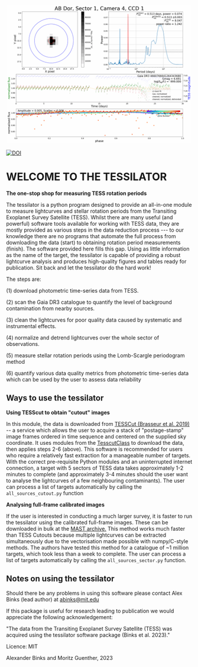 <p align="center">
  <img src="AB_Dor.gif" width="500" title="AB Doradus TESS periods">
</p>

[![DOI](https://zenodo.org/badge/588218536.svg)](https://zenodo.org/badge/latestdoi/588218536)

  
**WELCOME TO THE TESSILATOR**
=============================

**The one-stop shop for measuring TESS rotation periods**

The tessilator is a python program designed to provide an all-in-one module to measure
lightcurves and stellar rotation periods from the Transiting Exoplanet Survey
Satellite (TESS). Whilst there are many useful (and powerful) software tools
available for working with TESS data, they are mostly provided as various steps
in the data reduction process --- to our knowledge there are no programs that
automate the full process from downloading the data (start) to obtaining
rotation period measurements (finish). The software provided here fills this
gap. Using as little information as the name of the target, the tessilator is
capable of providing a robust lightcurve analysis and produces high-quality figures
and tables ready for publication. Sit back and let the tessilator do the hard work!

The steps are:

(1) download photometric time-series data from TESS.

(2) scan the Gaia DR3 catalogue to quantify the level of background
    contamination from nearby sources.

(3) clean the lightcurves for poor quality data caused by systematic and
    instrumental effects.

(4) normalize and detrend lightcurves over the whole sector of observations.

(5) measure stellar rotation periods using the Lomb-Scargle periodogram method

(6) quantify various data quality metrics from photometric time-series data
    which can be used by the user to assess data reliability

Ways to use the tessilator
--------------------------
**Using TESScut to obtain "cutout" images**

In this module, the data is downloaded from [TESSCut (Brasseur et al. 2019)](https://mast.stsci.edu/tesscut/) -- a service which allows the user to acquire a stack of "postage-stamp" image frames ordered in time sequence and centered on the supplied sky coordinate. It uses modules from the [TesscutClass](https://astroquery.readthedocs.io/en/latest/api/astroquery.mast.TesscutClass.html) to download the data, then applies steps 2-6 (above). This software is recommended for users who require a relatively fast extraction for a manageable number of targets. With the correct pre-requisite Python modules and an uninterrupted internet connection, a target with 5 sectors of TESS data takes approximately 1-2 minutes to complete (and approximately 3-4 minutes should the user want to analyse the lightcurves of a few neighbouring contaminants). The user can process a list of targets automatically by calling the ``all_sources_cutout.py`` function

**Analysing full-frame calibrated images**

If the user is interested in conducting a much larger survey, it is faster to run
the tessilator using the calibrated full-frame images. These can be downloaded in
bulk at the [MAST archive.](https://archive.stsci.edu/tess/bulk_downloads/bulk_downloads_ffi-tp-lc-dv.html)
This method works much faster than TESS Cutouts because multiple lightcurves can be
extracted simultaneously due to the vectorisation made possible with numpy/C-style
methods. The authors have tested this method for a catalogue of ~1 million targets,
which took less than a week to complete. The user can process a list of targets automatically by calling the ``all_sources_sector.py`` function.

Notes on using the tessilator
-----------------------------
Should there be any problems in using this software please contact Alex Binks
(lead author) at abinks@mit.edu

If this package is useful for research leading to publication we would
appreciate the following acknowledgement:

"The data from the Transiting Exoplanet Survey Satellite (TESS) was acquired
using the tessilator software package (Binks et al. 2023)."

Licence: MIT

Alexander Binks and Moritz Guenther, 2023
